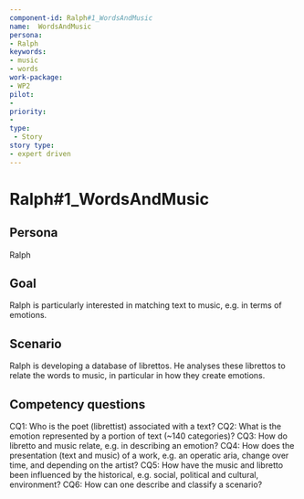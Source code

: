 ```yaml
---
component-id: Ralph#1_WordsAndMusic
name:  WordsAndMusic 
persona: 
- Ralph
keywords: 
- music
- words
work-package:
- WP2
pilot:
- 
priority:
- 
type:
 - Story
story type:
- expert driven
---
```



# Ralph#1_WordsAndMusic

## Persona

Ralph

## Goal

Ralph is particularly interested in matching text to music, e.g. in terms of emotions.

## Scenario

Ralph is developing a database of librettos.  He analyses these librettos to relate the words to music, in particular in how they create emotions.

## Competency questions

CQ1: Who is the poet (librettist) associated with a text?
CQ2: What is the emotion represented by a portion of text (~140 categories)?
CQ3: How do libretto and music relate, e.g. in describing an emotion?
CQ4: How does the presentation (text and music) of a work, e.g. an operatic aria, change over time, and depending on the artist?
CQ5: How have the music and libretto been influenced by the historical, e.g. social, political and cultural, environment?
CQ6: How can one describe and classify a scenario?
